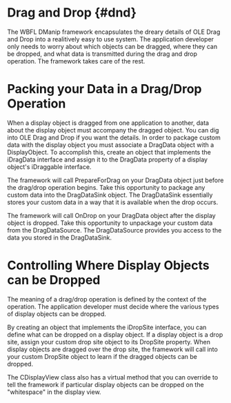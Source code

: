# Drag and Drop {#dnd}
The WBFL DManip framework encapsulates the dreary details of OLE Drag and Drop into a realitively easy to use system. The application developer only needs to worry about which objects can be dragged, where they can be dropped, and what data is transmitted during the drag and drop operation. The framework takes care of the rest.

# Packing your Data in a Drag/Drop Operation
When a display object is dragged from one application to another, data about the display object must accompany the dragged object. You can dig into OLE Drag and Drop if you want the details. In order to package custom data with the display object you must associate a DragData object with a DisplayObject. To accomplish this, create an object that implements the iDragData interface and assign it to the DragData property of a display object's iDraggable interface.

The framework will call PrepareForDrag on your DragData object just before the drag/drop operation begins. Take this opportunity to package any custom data into the DragDataSink object. The DragDataSink essentially stores your custom data in a way that it is available when the drop occurs.

The framework will call OnDrop on your DragData object after the display object is dropped. Take this opportunity to unpackage your custom data from the DragDataSource. The DragDataSource provides you access to the data you stored in the DragDataSink.

# Controlling Where Display Objects can be Dropped
The meaning of a drag/drop operation is defined by the context of the operation. The application developer must decide where the various types of display objects can be dropped.

By creating an object that implements the iDropSite interface, you can define what can be dropped on a display object. If a display object is a drop site, assign your custom drop site object to its DropSite property. When display objects are dragged over the drop site, the framework will call into your custom DropSite object to learn if the dragged objects can be dropped.

The CDisplayView class also has a virtual method that you can override to tell the framework if particular display objects can be dropped on the "whitespace" in the display view.